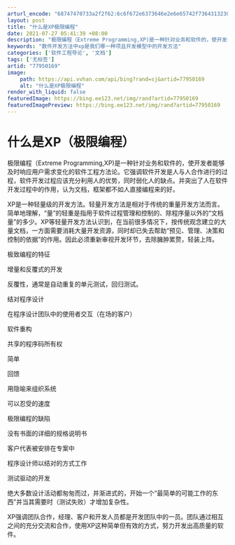 ```yaml
---
arturl_encode: "68747470733a2f2f62:6c6f672e6373646e2e6e65742f736431323034303138373539:2f61727469636c652f64657461696c732f3737393530313639"
layout: post
title: "什么是XP极限编程"
date: 2021-07-27 05:41:39 +08:00
description: "极限编程（Extreme Programming,XP)是一种针对业务和软件的，使开发者能够及时响应"
keywords: "数件开发方注中xp是我们哪一种项且开发模型中的开发方法"
categories: ['软件工程导论', '文档']
tags: ['无标签']
artid: "77950169"
image:
    path: https://api.vvhan.com/api/bing?rand=sj&artid=77950169
    alt: "什么是XP极限编程"
render_with_liquid: false
featuredImage: https://bing.ee123.net/img/rand?artid=77950169
featuredImagePreview: https://bing.ee123.net/img/rand?artid=77950169
---
```


# 什么是XP（极限编程）

极限编程（Extreme Programming,XP)是一种针对业务和软件的，使开发者能够及时响应用户需求变化的软件工程方法论。它强调软件开发是人与人合作进行的过程，软件开发过程应该充分利用人的优势，同时弱化人的缺点。并突出了人在软件开发过程中的作用，认为文档，框架都不如人直接编程来的好。
  
XP是一种轻量级的开发方法。轻量开发方法是相对于传统的重量开发方法而言。简单地理解，“量”的轻重是指用于软件过程管理和控制的、除程序量以外的“文档量”的多少。XP等轻量开发方法认识到，在当前很多情况下，按传统观念建立的大量文档，一方面需要消耗大量开发资源，同时却已失去帮助“预见、管理、决策和控制的依据”的作用。因此必须重新审视开发环节，去除臃肿累赘，轻装上阵。
  
极致编程的特征
  
增量和反覆式的开发
  
反覆性，通常是自动重复的单元测试，回归测试。
  
结对程序设计
  
在程序设计团队中的使用者交互（在场的客户）
  
软件重构
  
共享的程序码所有权
  
简单
  
回馈
  
用隐喻来组织系统
  
可以忍受的速度
  
极限编程的缺陷
  
没有书面的详细的规格说明书
  
客户代表被安排在专案中
  
程序设计师以结对的方式工作
  
测试驱动的开发
  
绝大多数设计活动都匆匆而过，并渐进式的，开始一个“最简单的可能工作的东西”并当其需要时（测试失败）才增加复杂性。

XP强调团队合作，经理、客户和开发人员都是开发团队中的一员。团队通过相互之间的充分交流和合作，使用XP这种简单但有效的方式，努力开发出高质量的软件。